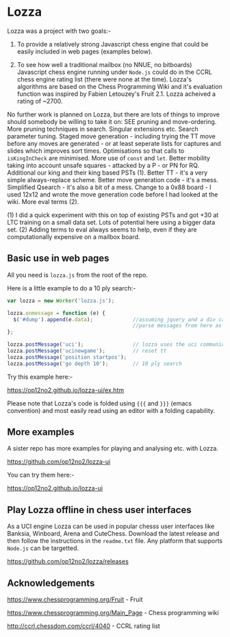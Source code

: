 # Lozza

Lozza was a project with two goals:-

1. To provide a relatively strong Javascript chess engine that could be easily included in web pages (examples below).

2. To see how well a traditional mailbox (no NNUE, no bitboards) Javascript chess engine running under ```Node.js``` could do in the CCRL chess engine rating list (there were none at the time). Lozza's algorithms are based on the Chess Programming Wiki and it's evaluation function was inspired by Fabien Letouzey's Fruit 2.1. Lozza acheived a rating of ~2700.   

No further work is planned on Lozza, but there are lots of things to improve should somebody be willing to take it on: SEE pruning and move-ordering. More pruning techniques in search. Singular extensions etc. Search parameter tuning. Staged move generation - including trying the TT move before any moves are generated - or at least seperate lists for captures and slides which improves sort times. Optimisations so that calls to ```isKingInCheck``` are minimised. More use of ```const``` and ```let```. Better mobility taking into account unsafe squares - attacked by a P - or PN for RQ. Additional our king and their king based PSTs (1). Better TT - it's a very simple always-replace scheme. Better move generation code - it's a mess. Simplified Qsearch - it's also a bit of a mess. Change to a 0x88 board - I used 12x12 and wrote the move generation code before I had looked at the wiki.  More eval terms (2).

(1) I did a quick experiment with this on top of existing PSTs and got +30 at LTC training on a small data set. Lots of potential here using a bigger data set.
(2) Adding terms to eval always seems to help, even if they are computationally expensive on a mailbox board.

## Basic use in web pages

All you need is ```lozza.js``` from the root of the repo.  

Here is a little example to do a 10 ply search:-

```Javascript
var lozza = new Worker('lozza.js');

lozza.onmessage = function (e) {
  $('#dump').append(e.data);             //assuming jquery and a div called #dump
                                         //parse messages from here as required
};

lozza.postMessage('uci');                // lozza uses the uci communication protocol
lozza.postMessage('ucinewgame');         // reset tt
lozza.postMessage('position startpos');
lozza.postMessage('go depth 10');        // 10 ply search
```

Try this example here:-

https://op12no2.github.io/lozza-ui/ex.htm

Please note that Lozza's code is folded using ```{{{``` and ```}}}``` (emacs convention) and most easily read using an editor with a folding capability.

## More examples

A sister repo has more examples for playing and analysing etc. with Lozza.

https://github.com/op12no2/lozza-ui

You can try them here:-

https://op12no2.github.io/lozza-ui

## Play Lozza offline in chess user interfaces

As a UCI engine Lozza can be used in popular chesss user interfaces like Banksia, Winboard, Arena and CuteChess. Download the latest release and then follow the instructions in the ```readme.txt``` file.  Any platform that supports ```Node.js``` can be targetted. 

https://github.com/op12no2/lozza/releases

## Acknowledgements

https://www.chessprogramming.org/Fruit - Fruit

https://www.chessprogramming.org/Main_Page - Chess programming wiki

http://ccrl.chessdom.com/ccrl/4040 - CCRL rating list
